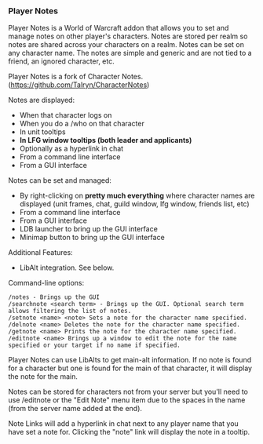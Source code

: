 ### Player Notes

Player Notes is a World of Warcraft addon that allows you to set and manage notes on other player's characters. Notes are stored per realm so notes are shared across your characters on a realm. Notes can be set on any character name. The notes are simple and generic and are not tied to a friend, an ignored character, etc.

Player Notes is a fork of Character Notes. (https://github.com/Talryn/CharacterNotes)

Notes are displayed:

* When that character logs on
* When you do a /who on that character
* In unit tooltips
* **In LFG window tooltips (both leader and applicants)**
* Optionally as a hyperlink in chat
* From a command line interface
* From a GUI interface 

Notes can be set and managed:

* By right-clicking on **pretty much everything** where character names are displayed (unit frames, chat, guild window, lfg window, friends list, etc)
* From a command line interface
* From a GUI interface
* LDB launcher to bring up the GUI interface
* Minimap button to bring up the GUI interface 

Additional Features:

* LibAlt integration. See below. 

Command-line options:

    /notes - Brings up the GUI
    /searchnote <search term> - Brings up the GUI. Optional search term allows filtering the list of notes.
    /setnote <name> <note> Sets a note for the character name specified.
    /delnote <name> Deletes the note for the character name specified.
    /getnote <name> Prints the note for the character name specified.
    /editnote <name> Brings up a window to edit the note for the name specified or your target if no name if specified. 

Player Notes can use LibAlts to get main-alt information. If no note is found for a character but one is found for the main of that character, it will display the note for the main.

Notes can be stored for characters not from your server but you'll need to use /editnote or the "Edit Note" menu item due to the spaces in the name (from the server name added at the end).

Note Links will add a hyperlink in chat next to any player name that you have set a note for. Clicking the "note" link will display the note in a tooltip.

